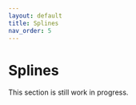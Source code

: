 ```yaml
---
layout: default
title: Splines
nav_order: 5
---
```


# Splines

This section is still work in progress.

